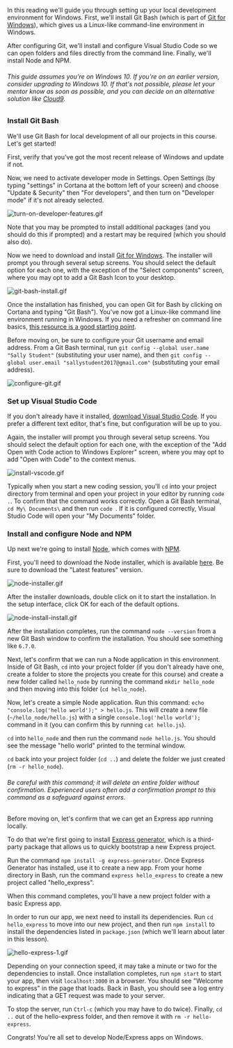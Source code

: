 In this reading we'll guide you through setting up your local development environment for Windows. First, we'll install Git Bash (which is part of [Git for Windows](https://git-for-windows.github.io/)), which gives us a Linux-like command-line environment in Windows.

After configuring Git, we'll install and configure Visual Studio Code so we can open folders and files directly from the command line. Finally, we'll install Node and NPM.

###### This guide assumes you're on Windows 10. If you're on an earlier version, consider upgrading to Windows 10. If that's not possible, please let your mentor know as soon as possible, and you can decide on an alternative solution like [Cloud9](https://c9.io).

### Install Git Bash

We'll use Git Bash for local development of all our projects in this course. Let's get started!

First, verify that you've got the most recent release of Windows and update if not.

Now, we need to activate developer mode in Settings. Open Settings (by typing "settings" in Cortana at the bottom left of your screen) and choose "Update & Security" then "For developers", and then turn on "Developer mode" if it's not already selected.

![turn-on-developer-features.gif](turn-on-developer-features.gif)

Note that you may be prompted to install additional packages (and you should do this if prompted) and a restart may be required (which you should also do).

Now we need to download and install [Git for Windows](https://git-for-windows.github.io/). The installer will prompt you through several setup screens. You should select the default option for each one, with the exception of the "Select components" screen, where you may opt to add a Git Bash Icon to your desktop.

![git-bash-install.gif](git-bash-install.gif)

Once the installation has finished, you can open Git for Bash by clicking on Cortana and typing "Git Bash"). You've now got a Linux-like command line environment running in Windows. If you need a refresher on command line basics, [this resource is a good starting point](http://www.howtogeek.com/140679/beginner-geek-how-to-start-using-the-linux-terminal/).

Before moving on, be sure to configure your Git username and email address. From a Git Bash terminal, run `git config --global user.name "Sally Student"` (substituting your user name), and then `git config --global user.email "sallystudent2017@gmail.com"` (substituting your email address).

![configure-git.gif](configure-git.gif)


### Set up Visual Studio Code


If you don't already have it installed, [download Visual Studio Code](https://code.visualstudio.com/). If you prefer a different text editor, that's fine, but configuration will be up to you.

Again, the installer will prompt you through several setup screens. You should select the default option for each one, with the exception of the "Add Open with Code action to Windows Explorer" screen, where you may opt to add "Open with Code" to the context menus.

![install-vscode.gif](install-vscode.gif)

Typically when you start a new coding session, you'll `cd` into your project directory from terminal and open your project in your editor by running `code .`. To confirm that the command works correctly. Open a Git Bash terminal, `cd My\ Documents\` and then run `code `. If it is configured correctly, Visual Studio Code will open your "My Documents" folder.

### Install and configure Node and NPM

Up next we're going to install [Node](https://nodejs.org/en/), which comes with [NPM](https://www.npmjs.com/).

First, you'll need to download the Node installer, which is available [here](https://nodejs.org/en/). Be sure to download the "Latest features" version.

![node-installer.gif](node-installer.gif)

After the installer downloads, double click on it to start the installation. In the setup interface, click OK for each of the default options.

![node-install-install.gif](node-install-install.gif)

After the installation completes, run the command `node --version` from a new Git Bash window to confirm the installation. You should see something like `6.7.0`.

Next, let's confirm that we can run a Node application in this environment. Inside of Git Bash, `cd` into your project folder (if you don't already have one, create a folder to store the projects you create for this course) and create a new folder called `hello_node` by running the command `mkdir hello_node` and then moving into this folder (`cd hello_node`).

Now, let's create a simple Node application. Run this command: `echo "console.log('hello world');" > hello.js`. This will create a new file (`~/hello_node/hello.js`) with a single `console.log('hello world');` command in it (you can confirm this by running `cat hello.js`).

`cd` into `hello_node` and then run the command `node hello.js`. You should see the message "hello world" printed to the terminal window.

`cd` back into your project folder (`cd ..`) and delete the folder we just created (`rm -r hello_node`).

###### Be careful with this command; it will delete an entire folder without confirmation. Experienced users often add a confirmation prompt to this command as a safeguard against errors.


Before moving on, let's confirm that we can get an Express app running locally.

To do that we're first going to install [Express generator](https://www.npmjs.com/package/express-generator), which is a third-party package that allows us to quickly bootstrap a new Express project.

Run the command `npm install -g express-generator`. Once Express Generator has installed, use it to create a new app. From your home directory in Bash, run the command `express hello_express` to create a new project called "hello_express".

When this command completes, you'll have a new project folder with a basic Express app.

In order to run our app, we next need to install its dependencies. Run `cd hello_express` to move into our new project, and then run `npm install` to install the dependencies listed in `package.json` (which we'll learn about later in this lesson).

![hello-express-1.gif](hello-express-1.gif)

Depending on your connection speed, it may take a minute or two for the dependencies to install. Once installation completes, run `npm start` to start your app, then visit `localhost:3000` in a browser. You should see "Welcome to express" in the page that loads. Back in Bash, you should see a log entry indicating that a GET request was made to your server.

To stop the server, run `Ctrl-c` (which you may have to do twice). Finally, `cd ..` out of the hello-express folder, and then remove it with `rm -r hello-express`.

Congrats! You're all set to develop Node/Express apps on Windows.

